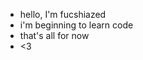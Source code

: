 - hello, I'm fucshiazed
- i'm beginning to learn code
- that's all for now 
- <3


<!---
FucshiaZed/FucshiaZed is a ✨ special ✨ repository because its `README.md` (this file) appears on your GitHub profile.
You can click the Preview link to take a look at your changes.
--->

